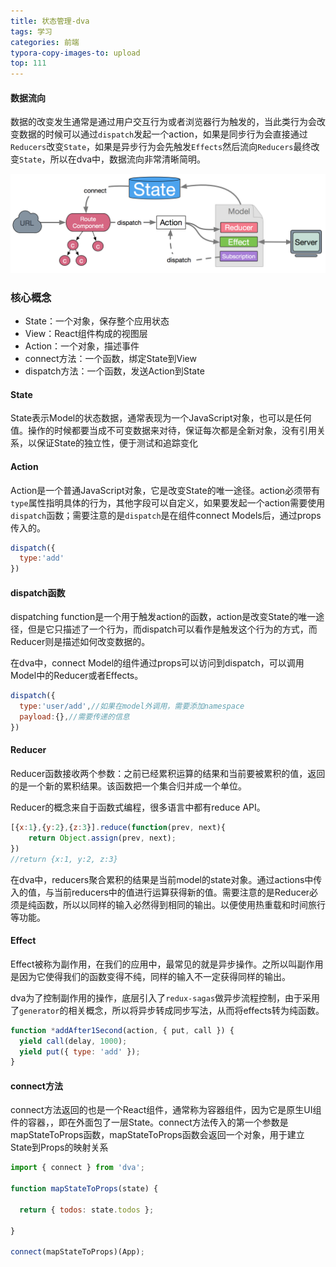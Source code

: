 ```yaml
---
title: 状态管理-dva
tags: 学习
categories: 前端
typora-copy-images-to: upload
top: 111
---
```


#### 数据流向

数据的改变发生通常是通过用户交互行为或者浏览器行为触发的，当此类行为会改变数据的时候可以通过`dispatch`发起一个action，如果是同步行为会直接通过`Reducers`改变`State`，如果是异步行为会先触发`Effects`然后流向`Reducers`最终改变`State`，所以在dva中，数据流向非常清晰简明。

![](https://raw.githubusercontent.com/rht-fsang/md-image/master/img/dva.png)

### 核心概念

- State：一个对象，保存整个应用状态
- View：React组件构成的视图层
- Action：一个对象，描述事件
- connect方法：一个函数，绑定State到View
- dispatch方法：一个函数，发送Action到State

#### State

State表示Model的状态数据，通常表现为一个JavaScript对象，也可以是任何值。操作的时候都要当成不可变数据来对待，保证每次都是全新对象，没有引用关系，以保证State的独立性，便于测试和追踪变化

#### Action

Action是一个普通JavaScript对象，它是改变State的唯一途径。action必须带有`type`属性指明具体的行为，其他字段可以自定义，如果要发起一个action需要使用`dispatch`函数；需要注意的是`dispatch`是在组件connect Models后，通过props传入的。

```javascript
dispatch({
  type:'add'
})
```

#### dispatch函数

dispatching function是一个用于触发action的函数，action是改变State的唯一途径，但是它只描述了一个行为，而dispatch可以看作是触发这个行为的方式，而Reducer则是描述如何改变数据的。

在dva中，connect Model的组件通过props可以访问到dispatch，可以调用Model中的Reducer或者Effects。

```javascript
dispatch({
  type:'user/add',//如果在model外调用，需要添加namespace
  payload:{},//需要传递的信息
})
```

#### Reducer

Reducer函数接收两个参数：之前已经累积运算的结果和当前要被累积的值，返回的是一个新的累积结果。该函数把一个集合归并成一个单位。

Reducer的概念来自于函数式编程，很多语言中都有reduce API。

```javascript
[{x:1},{y:2},{z:3}].reduce(function(prev, next){
    return Object.assign(prev, next);
})
//return {x:1, y:2, z:3}
```

在dva中，reducers聚合累积的结果是当前model的state对象。通过actions中传入的值，与当前reducers中的值进行运算获得新的值。需要注意的是Reducer必须是纯函数，所以以同样的输入必然得到相同的输出。以便使用热重载和时间旅行等功能。

#### Effect

Effect被称为副作用，在我们的应用中，最常见的就是异步操作。之所以叫副作用是因为它使得我们的函数变得不纯，同样的输入不一定获得同样的输出。

dva为了控制副作用的操作，底层引入了`redux-sagas`做异步流程控制，由于采用了`generator`的相关概念，所以将异步转成同步写法，从而将effects转为纯函数。

```javascript
function *addAfter1Second(action, { put, call }) {
  yield call(delay, 1000);
  yield put({ type: 'add' });
}
```

#### connect方法

connect方法返回的也是一个React组件，通常称为容器组件，因为它是原生UI组件的容器，，即在外面包了一层State。connect方法传入的第一个参数是mapStateToProps函数，mapStateToProps函数会返回一个对象，用于建立State到Props的映射关系

```javascript
import { connect } from 'dva';

function mapStateToProps(state) {

  return { todos: state.todos };

}

connect(mapStateToProps)(App);
```
